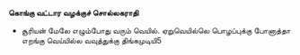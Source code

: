 **கொங்கு வட்டார வழக்குச் சொல்லகராதி**
- சூரியன் மேலே எழும்போது வரும் வெயில். ஏறுவெயில்லெ பொழப்புக்கு போனாத்தா எறங்கு வெய்யில்ல வவுத்துக்கு திங்கமுடியி5


